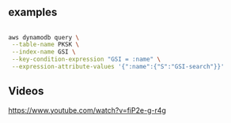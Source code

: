 #

## examples
```bash

aws dynamodb query \
 --table-name PKSK \
 --index-name GSI \
 --key-condition-expression "GSI = :name" \
 --expression-attribute-values '{":name":{"S":"GSI-search"}}'

```

## Videos

https://www.youtube.com/watch?v=fiP2e-g-r4g
